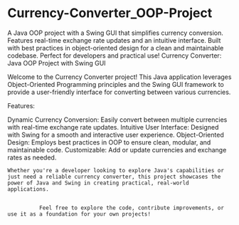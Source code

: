 # Currency-Converter_OOP-Project
A Java OOP project with a Swing GUI that simplifies currency conversion. Features real-time exchange rate updates and an intuitive interface. Built with best practices in object-oriented design for a clean and maintainable codebase. Perfect for developers and practical use!
Currency Converter: Java OOP Project with Swing GUI

Welcome to the Currency Converter project! This Java application leverages Object-Oriented Programming principles and the Swing GUI framework to provide a user-friendly interface for converting between various currencies.

Features:

Dynamic Currency Conversion:
  Easily convert between multiple currencies with real-time exchange rate updates.
Intuitive User Interface:
  Designed with Swing for a smooth and interactive user experience.
Object-Oriented Design:
  Employs best practices in OOP to ensure clean, modular, and maintainable code.
Customizable:
  Add or update currencies and exchange rates as needed.

  
    Whether you're a developer looking to explore Java's capabilities or just need a reliable currency converter, this project showcases the power of Java and Swing in creating practical, real-world applications.

              
              Feel free to explore the code, contribute improvements, or use it as a foundation for your own projects!

